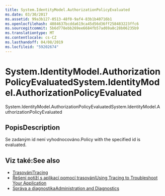 ```yaml
---
title: System.IdentityModel.AuthorizationPolicyEvaluated
ms.date: 03/30/2017
ms.assetid: 99a3b127-0513-48f0-9af4-83b1b40716b1
ms.openlocfilehash: 4084637bcdda619ca45d56d36ff258483223ffc6
ms.sourcegitcommit: 5b6d778ebb269ee6684fb57ad69a8c28b06235b9
ms.translationtype: MT
ms.contentlocale: cs-CZ
ms.lasthandoff: 04/08/2019
ms.locfileid: "59202674"
---
```

# <a name="systemidentitymodelauthorizationpolicyevaluated"></a><span data-ttu-id="a4646-102">System.IdentityModel.AuthorizationPolicyEvaluated</span><span class="sxs-lookup"><span data-stu-id="a4646-102">System.IdentityModel.AuthorizationPolicyEvaluated</span></span>
<span data-ttu-id="a4646-103">System.IdentityModel.AuthorizationPolicyEvaluated</span><span class="sxs-lookup"><span data-stu-id="a4646-103">System.IdentityModel.AuthorizationPolicyEvaluated</span></span>  
  
## <a name="description"></a><span data-ttu-id="a4646-104">Popis</span><span class="sxs-lookup"><span data-stu-id="a4646-104">Description</span></span>  
 <span data-ttu-id="a4646-105">Se zadaným id není vyhodnocováno.</span><span class="sxs-lookup"><span data-stu-id="a4646-105">Policy with the specified id is evaluated.</span></span>  
  
## <a name="see-also"></a><span data-ttu-id="a4646-106">Viz také:</span><span class="sxs-lookup"><span data-stu-id="a4646-106">See also</span></span>

- [<span data-ttu-id="a4646-107">Trasování</span><span class="sxs-lookup"><span data-stu-id="a4646-107">Tracing</span></span>](../../../../../docs/framework/wcf/diagnostics/tracing/index.md)
- [<span data-ttu-id="a4646-108">Řešení potíží s aplikací pomocí trasování</span><span class="sxs-lookup"><span data-stu-id="a4646-108">Using Tracing to Troubleshoot Your Application</span></span>](../../../../../docs/framework/wcf/diagnostics/tracing/using-tracing-to-troubleshoot-your-application.md)
- [<span data-ttu-id="a4646-109">Správa a diagnostika</span><span class="sxs-lookup"><span data-stu-id="a4646-109">Administration and Diagnostics</span></span>](../../../../../docs/framework/wcf/diagnostics/index.md)
